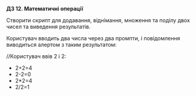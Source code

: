 **ДЗ 12. Математичні операції**

Створити скрипт для додавання, віднімання, множення та поділу двох чисел та виведення результатів.

Користувач вводить два числа через два промпти, і повідомлення виводиться алертом з таким результатом:

//Користувач ввів 2 і 2:

* 2+2=4
* 2-2=0
* 2*2=4
* 2/2=1